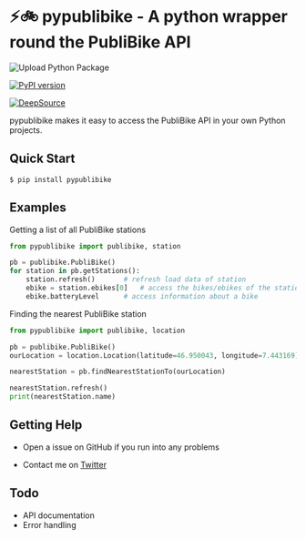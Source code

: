 ⚡️🚲 pypublibike - A python wrapper round the PubliBike API
===============================

![Upload Python Package](https://github.com/eliabieri/pypublibike/workflows/Upload%20Python%20Package/badge.svg)

[![PyPI version](https://badge.fury.io/py/pypublibike.svg)](https://badge.fury.io/py/pypublibike)

[![DeepSource](https://static.deepsource.io/deepsource-badge-light-mini.svg)](https://deepsource.io/gh/eliabieri/pypublibike/?ref=repository-badge)

pypublibike makes it easy to access the PubliBike API in your own Python projects.

Quick Start
-----------
    $ pip install pypublibike

Examples
-----------

Getting a list of all PubliBike stations

```python
from pypublibike import publibike, station

pb = publibike.PubliBike()
for station in pb.getStations():
	station.refresh() 		# refresh load data of station
	ebike = station.ebikes[0] 	# access the bikes/ebikes of the station
	ebike.batteryLevel 		# access information about a bike
```

Finding the nearest PubliBike station

```python
from pypublibike import publibike, location

pb = publibike.PubliBike()
ourLocation = location.Location(latitude=46.950043, longitude=7.443169)

nearestStation = pb.findNearestStationTo(ourLocation)

nearestStation.refresh()
print(nearestStation.name)
```


Getting Help
------------

* Open a issue on GitHub if you run into any problems

* Contact me on [Twitter](https://twitter.com/eliabieri)

Todo
------------

 * API documentation
 * Error handling
